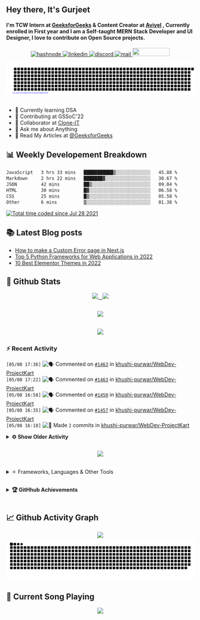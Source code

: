 ## Hey there, It's Gurjeet
#### I'm TCW Intern at [GeeksforGeeks](https://www.geeksforgeeks.org/) & Content Creator at [Aviyel](https://aviyel.com/discussions) , Currently enrolled in First year and I am a Self-taught MERN Stack Developer and UI Designer, I love to contribute on Open Source projects. 

<p align="center">
    <a href="https://gurjeet.hashnode.dev/" target="_blank">
    <img src="https://img.shields.io/badge/@gurjeetsingh-5C87FE?style=for-the-badge&logo=hashnode&logoColor=white" width="130" height="22" alt="hashnode">
    <a href="https://www.linkedin.com/in/gurjeet-singh-virdee-25a476199/" target="_blank">
    <img src="https://img.shields.io/badge/Gurjeet%20Singh%20Virdee-1976D2?style=for-the-badge&logo=linkedin&logoColor=white" width="150" height="22" alt="linkedin">
    <a href="https://discordapp.com/users/916597112882495510" target="_blank">
    <img src="https://img.shields.io/badge/@Guri-5865F2?style=for-the-badge&logo=discord&logoColor=white" width="80" height="22" alt="discord">
    <a href="https://leetcode.com/gurjeetsinghvirdee/" target="_blank">
    <img src="https://img.shields.io/badge/@gurjeetsinghvirdee-FFA116?style=for-the-badge&logo=leetcode&logoColor=white" width="150" height="22" alt="mail">
    <a href = "mailto: gurjeetsinghvirdee@gmail.com" target="_blank"><img src="https://img.shields.io/badge/Say, Hello-D74E43?style=for-the-badge&logo=gmail&logoColor=white" width="100" height="22"></a>
 </p>
 
<p align="center">
    <img src="https://github.com/gurjeetsinghvirdee/gurjeetsinghvirdee/blob/main/gitartwork.svg" />
</p>    
   
 
##         
        
<ul align="left">
  <li> 🏫 Currently learning DSA </li>
  <li> 💜 Contributing at GSSoC'22 </li>
  <li> 🤝 Collaborator at <a href="https://github.com/Rayman-Sodhi/Clone-IT"> Clone-IT </a></li>
  <li> 💬 Ask me about Anything </li>
  <li> 📕 Read My Articles at 
   <a href="https://auth.geeksforgeeks.org/user/gurjeetsinghvirdee/articles" target="_blank">@GeeksforGeeks</a>
 </li>
</ul>  
        
##        
  
## 📊 Weekly Developement Breakdown
  
<!--START_SECTION:waka-->

```text
JavaScript   3 hrs 33 mins   ███████████▒░░░░░░░░░░░░░   45.88 %
Markdown     2 hrs 22 mins   ███████▓░░░░░░░░░░░░░░░░░   30.67 %
JSON         42 mins         ██▒░░░░░░░░░░░░░░░░░░░░░░   09.04 %
HTML         30 mins         █▓░░░░░░░░░░░░░░░░░░░░░░░   06.58 %
CSS          25 mins         █▒░░░░░░░░░░░░░░░░░░░░░░░   05.58 %
Other        6 mins          ▒░░░░░░░░░░░░░░░░░░░░░░░░   01.38 %
```

<!--END_SECTION:waka--> 

<a href="https://wakatime.com/@ff7098eb-56b3-4619-bbbb-86aad0fce365"><img src="https://wakatime.com/badge/user/ff7098eb-56b3-4619-bbbb-86aad0fce365.svg?style=for-the-badge" alt="Total time coded since Jul 28 2021" /></a>
  
    
## 📚 Latest Blog posts
<!-- BLOG-POST-LIST:START -->
- [How to make a Custom Error page in Next.js](https://gurjeet.hashnode.dev/how-to-make-a-custom-error-page-in-nextjs)
- [Top 5 Python Frameworks for Web Applications in 2022](https://gurjeet.hashnode.dev/top-5-python-frameworks-for-web-applications-in-2022)
- [10 Best Elementor Themes in 2022](https://gurjeet.hashnode.dev/10-best-elementor-themes-in-2022)
<!-- BLOG-POST-LIST:END -->  
  
##
        
## 💫 Github Stats
        
<div align="center">
 <a href="https://github-readme-streak-stats.herokuapp.com/?user=gurjeetsinghvirdee&theme=synthwave" target="_blank">
   <img width="45%" src="https://github-readme-streak-stats.herokuapp.com/?user=gurjeetsinghvirdee&theme=synthwave" /> &nbsp;
 </a>
    
 <a href="https://github-readme-stats.vercel.app/api?username=gurjeetsinghvirdee&show_icons=true&theme=synthwave&include_all_commits=true" target="_blank">
  <img width="45%" src="https://github-readme-stats.vercel.app/api?username=gurjeetsinghvirdee&show_icons=true&theme=synthwave&include_all_commits=true" />
 </a>
</div>      
  
##
        
<div align="center">
   <a href="https://github-readme-stats.vercel.app/api/top-langs/?username=gurjeetsinghvirdee&layout=compact&hide=html&theme=synthwave" target="_blank">
       <img width="43%" src="https://github-readme-stats.vercel.app/api/top-langs/?username=gurjeetsinghvirdee&layout=compact&&theme=synthwave" />  
   </a> 
</div>   

##        
  
<p align="center">
  <img src="https://github-profile-summary-cards.vercel.app/api/cards/profile-details?username=gurjeetsinghvirdee&theme=dracula&hide_border=true" />
</p>
        
### ⚡ Recent Activity     
        
<!--START_SECTION:activity-->  
`[05/08 17:36]` <img alt="🗣" src="https://github.com/cheesits456/github-activity-readme/raw/master/icons/comment.png" align="top" height="18"> Commented on [`#1463`](https://github.com//khushi-purwar/WebDev-ProjectKart/issues/1463 'Moving Lamborgini car animation') in [khushi-purwar/WebDev-ProjectKart](https://github.com/khushi-purwar/WebDev-ProjectKart)  
`[05/08 17:22]` <img alt="🗣" src="https://github.com/cheesits456/github-activity-readme/raw/master/icons/comment.png" align="top" height="18"> Commented on [`#1463`](https://github.com//khushi-purwar/WebDev-ProjectKart/issues/1463 'Moving Lamborgini car animation') in [khushi-purwar/WebDev-ProjectKart](https://github.com/khushi-purwar/WebDev-ProjectKart)  
`[05/08 16:58]` <img alt="🗣" src="https://github.com/cheesits456/github-activity-readme/raw/master/icons/comment.png" align="top" height="18"> Commented on [`#1450`](https://github.com//khushi-purwar/WebDev-ProjectKart/issues/1450 'Bird Fly Game') in [khushi-purwar/WebDev-ProjectKart](https://github.com/khushi-purwar/WebDev-ProjectKart)  
`[05/08 16:35]` <img alt="🗣" src="https://github.com/cheesits456/github-activity-readme/raw/master/icons/comment.png" align="top" height="18"> Commented on [`#1457`](https://github.com//khushi-purwar/WebDev-ProjectKart/issues/1457 'BMW-Bike Landing Page') in [khushi-purwar/WebDev-ProjectKart](https://github.com/khushi-purwar/WebDev-ProjectKart)  
`[05/08 16:18]` <img alt="📝" src="https://github.com/cheesits456/github-activity-readme/raw/master/icons/commit.png" align="top" height="18"> Made `2` commits in [khushi-purwar/WebDev-ProjectKart](https://github.com/khushi-purwar/WebDev-ProjectKart)  

<details><summary><b> ⚙️ Show Older Activity</b></summary>

`[05/08 16:18]` <img alt="❗️" src="https://github.com/cheesits456/github-activity-readme/raw/master/icons/issue.png" align="top" height="18"> Closed issue [`#316`](https://github.com//khushi-purwar/WebDev-ProjectKart/issues/316 'I want to add a simple react project which is a clone of Trello/Kanban board') in [khushi-purwar/WebDev-ProjectKart](https://github.com/khushi-purwar/WebDev-ProjectKart)  
`[05/08 16:18]` <img alt="🎉" src="https://github.com/cheesits456/github-activity-readme/raw/master/icons/merge.png" align="top" height="18"> Merged PR [`#1442`](https://github.com//khushi-purwar/WebDev-ProjectKart/pull/1442 'DnD-Dashboard or Trello Clone using React DnD') in [khushi-purwar/WebDev-ProjectKart](https://github.com/khushi-purwar/WebDev-ProjectKart)  
`[05/08 16:17]` <img alt="🔍" src="https://github.com/cheesits456/github-activity-readme/raw/master/icons/review.png" align="top" height="18"> Reviewed [`#1442`](https://github.com//khushi-purwar/WebDev-ProjectKart/pull/1442 'DnD-Dashboard or Trello Clone using React DnD') in [khushi-purwar/WebDev-ProjectKart](https://github.com/khushi-purwar/WebDev-ProjectKart)  
`[05/08 14:12]` <img alt="📝" src="https://github.com/cheesits456/github-activity-readme/raw/master/icons/commit.png" align="top" height="18"> Made `2` commits in [khushi-purwar/WebDev-ProjectKart](https://github.com/khushi-purwar/WebDev-ProjectKart)  
`[05/08 14:12]` <img alt="🎉" src="https://github.com/cheesits456/github-activity-readme/raw/master/icons/merge.png" align="top" height="18"> Merged PR [`#1451`](https://github.com//khushi-purwar/WebDev-ProjectKart/pull/1451 'Added chess game') in [khushi-purwar/WebDev-ProjectKart](https://github.com/khushi-purwar/WebDev-ProjectKart)  
`[05/08 14:12]` <img alt="❗️" src="https://github.com/cheesits456/github-activity-readme/raw/master/icons/issue.png" align="top" height="18"> Closed issue [`#1443`](https://github.com//khushi-purwar/WebDev-ProjectKart/issues/1443 'Chess Game') in [khushi-purwar/WebDev-ProjectKart](https://github.com/khushi-purwar/WebDev-ProjectKart)  
`[05/08 14:12]` <img alt="🔍" src="https://github.com/cheesits456/github-activity-readme/raw/master/icons/review.png" align="top" height="18"> Reviewed [`#1451`](https://github.com//khushi-purwar/WebDev-ProjectKart/pull/1451 'Added chess game') in [khushi-purwar/WebDev-ProjectKart](https://github.com/khushi-purwar/WebDev-ProjectKart)  
`[05/08 13:48]` <img alt="🗣" src="https://github.com/cheesits456/github-activity-readme/raw/master/icons/comment.png" align="top" height="18"> Commented on [`#337`](https://github.com//khushi-purwar/WebDev-ProjectKart/issues/337 'Added DnD Dashboard Clone code to the repo!') in [khushi-purwar/WebDev-ProjectKart](https://github.com/khushi-purwar/WebDev-ProjectKart)  
`[05/08 10:08]` <img alt="🗣" src="https://github.com/cheesits456/github-activity-readme/raw/master/icons/comment.png" align="top" height="18"> Commented on [`#1412`](https://github.com//khushi-purwar/WebDev-ProjectKart/issues/1412 'Adding Responsiveness into "Breakout Game" code') in [khushi-purwar/WebDev-ProjectKart](https://github.com/khushi-purwar/WebDev-ProjectKart)  
`[05/08 10:01]` <img alt="📝" src="https://github.com/cheesits456/github-activity-readme/raw/master/icons/commit.png" align="top" height="18"> Made `45` commits in [khushi-purwar/WebDev-ProjectKart](https://github.com/khushi-purwar/WebDev-ProjectKart)  
`[05/08 10:01]` <img alt="🎉" src="https://github.com/cheesits456/github-activity-readme/raw/master/icons/merge.png" align="top" height="18"> Merged PR [`#1438`](https://github.com//khushi-purwar/WebDev-ProjectKart/pull/1438 'Removing Projects ') in [khushi-purwar/WebDev-ProjectKart](https://github.com/khushi-purwar/WebDev-ProjectKart)  
`[05/08 10:00]` <img alt="📝" src="https://github.com/cheesits456/github-activity-readme/raw/master/icons/commit.png" align="top" height="18"> Made `4` commits in [khushi-purwar/WebDev-ProjectKart](https://github.com/khushi-purwar/WebDev-ProjectKart)  
`[05/08 10:00]` <img alt="🎉" src="https://github.com/cheesits456/github-activity-readme/raw/master/icons/merge.png" align="top" height="18"> Merged PR [`#1410`](https://github.com//khushi-purwar/WebDev-ProjectKart/pull/1410 'Plagiarism Checker App added') in [khushi-purwar/WebDev-ProjectKart](https://github.com/khushi-purwar/WebDev-ProjectKart)  
`[05/08 10:00]` <img alt="❗️" src="https://github.com/cheesits456/github-activity-readme/raw/master/icons/issue.png" align="top" height="18"> Closed issue [`#1375`](https://github.com//khushi-purwar/WebDev-ProjectKart/issues/1375 'Plagiarism Checker App') in [khushi-purwar/WebDev-ProjectKart](https://github.com/khushi-purwar/WebDev-ProjectKart)  
`[05/08 10:00]` <img alt="🔍" src="https://github.com/cheesits456/github-activity-readme/raw/master/icons/review.png" align="top" height="18"> Reviewed [`#1410`](https://github.com//khushi-purwar/WebDev-ProjectKart/pull/1410 'Plagiarism Checker App added') in [khushi-purwar/WebDev-ProjectKart](https://github.com/khushi-purwar/WebDev-ProjectKart)  
`[05/08 09:58]` <img alt="📝" src="https://github.com/cheesits456/github-activity-readme/raw/master/icons/commit.png" align="top" height="18"> Made `43` commits in [gurjeetsinghvirdee/WebDev-ProjectKart](https://github.com/gurjeetsinghvirdee/WebDev-ProjectKart)  
`[05/08 09:36]` <img alt="✅" src="https://github.com/cheesits456/github-activity-readme/raw/master/icons/pr-open.png" align="top" height="18"> Opened PR [`#1438`](https://github.com//khushi-purwar/WebDev-ProjectKart/pull/1438 'Removing Projects ') in [khushi-purwar/WebDev-ProjectKart](https://github.com/khushi-purwar/WebDev-ProjectKart)  
`[05/08 09:34]` <img alt="📝" src="https://github.com/cheesits456/github-activity-readme/raw/master/icons/commit.png" align="top" height="18"> Made `1` commit in [gurjeetsinghvirdee/WebDev-ProjectKart](https://github.com/gurjeetsinghvirdee/WebDev-ProjectKart)  
`[05/08 08:42]` <img alt="❌" src="https://github.com/cheesits456/github-activity-readme/raw/master/icons/pr-close.png" align="top" height="18"> Closed PR [`#1433`](https://github.com//khushi-purwar/WebDev-ProjectKart/pull/1433 '3d environment') in [khushi-purwar/WebDev-ProjectKart](https://github.com/khushi-purwar/WebDev-ProjectKart)  
`[05/08 08:42]` <img alt="🗣" src="https://github.com/cheesits456/github-activity-readme/raw/master/icons/comment.png" align="top" height="18"> Commented on [`#1433`](https://github.com//khushi-purwar/WebDev-ProjectKart/issues/1433 '3d environment') in [khushi-purwar/WebDev-ProjectKart](https://github.com/khushi-purwar/WebDev-ProjectKart)  
`[05/08 08:41]` <img alt="❗️" src="https://github.com/cheesits456/github-activity-readme/raw/master/icons/issue.png" align="top" height="18"> Opened issue [`#1432`](https://github.com//khushi-purwar/WebDev-ProjectKart/issues/1432 'README ⚠️') in [khushi-purwar/WebDev-ProjectKart](https://github.com/khushi-purwar/WebDev-ProjectKart)  
`[05/08 08:32]` <img alt="📝" src="https://github.com/cheesits456/github-activity-readme/raw/master/icons/commit.png" align="top" height="18"> Made `1` commit in [gurjeetsinghvirdee/WebDev-ProjectKart](https://github.com/gurjeetsinghvirdee/WebDev-ProjectKart)  
`[05/08 08:31]` <img alt="✅" src="https://github.com/cheesits456/github-activity-readme/raw/master/icons/pr-open.png" align="top" height="18"> Opened PR [`#1428`](https://github.com//khushi-purwar/WebDev-ProjectKart/pull/1428 'Markdown IDE') in [khushi-purwar/WebDev-ProjectKart](https://github.com/khushi-purwar/WebDev-ProjectKart)  
`[05/08 08:21]` <img alt="📂" src="https://github.com/cheesits456/github-activity-readme/raw/master/icons/create-branch.png" align="top" height="18"> Created branch [`ide`](https://github.com/gurjeetsinghvirdee/WebDev-ProjectKart/tree/ide) in [gurjeetsinghvirdee/WebDev-ProjectKart](https://github.com/gurjeetsinghvirdee/WebDev-ProjectKart)  
`[05/08 08:02]` <img alt="❗️" src="https://github.com/cheesits456/github-activity-readme/raw/master/icons/issue.png" align="top" height="18"> Opened issue [`#1425`](https://github.com//khushi-purwar/WebDev-ProjectKart/issues/1425 'Markdown IDE') in [khushi-purwar/WebDev-ProjectKart](https://github.com/khushi-purwar/WebDev-ProjectKart)  
`[05/08 07:58]` <img alt="🗣" src="https://github.com/cheesits456/github-activity-readme/raw/master/icons/comment.png" align="top" height="18"> Commented on [`#1416`](https://github.com//khushi-purwar/WebDev-ProjectKart/issues/1416 'Connect Four Game') in [khushi-purwar/WebDev-ProjectKart](https://github.com/khushi-purwar/WebDev-ProjectKart)  
`[05/08 07:57]` <img alt="❌" src="https://github.com/cheesits456/github-activity-readme/raw/master/icons/pr-close.png" align="top" height="18"> Closed PR [`#1416`](https://github.com//khushi-purwar/WebDev-ProjectKart/pull/1416 'Connect Four Game') in [khushi-purwar/WebDev-ProjectKart](https://github.com/khushi-purwar/WebDev-ProjectKart)  
`[05/08 07:35]` <img alt="📝" src="https://github.com/cheesits456/github-activity-readme/raw/master/icons/commit.png" align="top" height="18"> Made `30` commits in [gurjeetsinghvirdee/WebDev-ProjectKart](https://github.com/gurjeetsinghvirdee/WebDev-ProjectKart)  
`[05/08 07:12]` <img alt="❌" src="https://github.com/cheesits456/github-activity-readme/raw/master/icons/pr-close.png" align="top" height="18"> Closed PR [`#1420`](https://github.com//khushi-purwar/WebDev-ProjectKart/pull/1420 'Minor Change in Issue Template') in [khushi-purwar/WebDev-ProjectKart](https://github.com/khushi-purwar/WebDev-ProjectKart)  
`[05/08 07:11]` <img alt="❌" src="https://github.com/cheesits456/github-activity-readme/raw/master/icons/pr-close.png" align="top" height="18"> Closed PR [`#1414`](https://github.com//khushi-purwar/WebDev-ProjectKart/pull/1414 'Othello Board Web Game') in [khushi-purwar/WebDev-ProjectKart](https://github.com/khushi-purwar/WebDev-ProjectKart)  
`[05/08 07:11]` <img alt="🗣" src="https://github.com/cheesits456/github-activity-readme/raw/master/icons/comment.png" align="top" height="18"> Commented on [`#1414`](https://github.com//khushi-purwar/WebDev-ProjectKart/issues/1414 'Othello Board Web Game') in [khushi-purwar/WebDev-ProjectKart](https://github.com/khushi-purwar/WebDev-ProjectKart)  
`[05/08 06:56]` <img alt="📝" src="https://github.com/cheesits456/github-activity-readme/raw/master/icons/commit.png" align="top" height="18"> Made `2` commits in [khushi-purwar/WebDev-ProjectKart](https://github.com/khushi-purwar/WebDev-ProjectKart)  
`[05/08 06:56]` <img alt="🎉" src="https://github.com/cheesits456/github-activity-readme/raw/master/icons/merge.png" align="top" height="18"> Merged PR [`#1417`](https://github.com//khushi-purwar/WebDev-ProjectKart/pull/1417 'Main website UI and added all projects') in [khushi-purwar/WebDev-ProjectKart](https://github.com/khushi-purwar/WebDev-ProjectKart)  
`[05/08 06:56]` <img alt="❗️" src="https://github.com/cheesits456/github-activity-readme/raw/master/icons/issue.png" align="top" height="18"> Closed issue [`#1333`](https://github.com//khushi-purwar/WebDev-ProjectKart/issues/1333 'Fix the Ui of website + Link all projects') in [khushi-purwar/WebDev-ProjectKart](https://github.com/khushi-purwar/WebDev-ProjectKart)  
`[05/08 06:55]` <img alt="🔍" src="https://github.com/cheesits456/github-activity-readme/raw/master/icons/review.png" align="top" height="18"> Reviewed [`#1417`](https://github.com//khushi-purwar/WebDev-ProjectKart/pull/1417 'Main website UI and added all projects') in [khushi-purwar/WebDev-ProjectKart](https://github.com/khushi-purwar/WebDev-ProjectKart)  
`[05/08 06:35]` <img alt="🔍" src="https://github.com/cheesits456/github-activity-readme/raw/master/icons/review.png" align="top" height="18"> Reviewed [`#1224`](https://github.com//khushi-purwar/WebDev-ProjectKart/pull/1224 'Added Virtual Keyboard ') in [khushi-purwar/WebDev-ProjectKart](https://github.com/khushi-purwar/WebDev-ProjectKart)  
`[05/08 06:34]` <img alt="🗣" src="https://github.com/cheesits456/github-activity-readme/raw/master/icons/comment.png" align="top" height="18"> Commented on [`#1224`](https://github.com//khushi-purwar/WebDev-ProjectKart/issues/1224 'Added Virtual Keyboard ') in [khushi-purwar/WebDev-ProjectKart](https://github.com/khushi-purwar/WebDev-ProjectKart)  
`[05/08 06:03]` <img alt="🗣" src="https://github.com/cheesits456/github-activity-readme/raw/master/icons/comment.png" align="top" height="18"> Commented on [`#1224`](https://github.com//khushi-purwar/WebDev-ProjectKart/issues/1224 'Added Virtual Keyboard ') in [khushi-purwar/WebDev-ProjectKart](https://github.com/khushi-purwar/WebDev-ProjectKart)  
`[05/08 04:02]` <img alt="🗣" src="https://github.com/cheesits456/github-activity-readme/raw/master/icons/comment.png" align="top" height="18"> Commented on [`#1333`](https://github.com//khushi-purwar/WebDev-ProjectKart/issues/1333 'Fix the Ui of website + Link all projects') in [khushi-purwar/WebDev-ProjectKart](https://github.com/khushi-purwar/WebDev-ProjectKart)  
`[05/07 18:35]` <img alt="📝" src="https://github.com/cheesits456/github-activity-readme/raw/master/icons/commit.png" align="top" height="18"> Made `2` commits in [khushi-purwar/WebDev-ProjectKart](https://github.com/khushi-purwar/WebDev-ProjectKart)  
`[05/07 18:35]` <img alt="🎉" src="https://github.com/cheesits456/github-activity-readme/raw/master/icons/merge.png" align="top" height="18"> Merged PR [`#1354`](https://github.com//khushi-purwar/WebDev-ProjectKart/pull/1354 'Menu') in [khushi-purwar/WebDev-ProjectKart](https://github.com/khushi-purwar/WebDev-ProjectKart)  
`[05/07 18:35]` <img alt="❗️" src="https://github.com/cheesits456/github-activity-readme/raw/master/icons/issue.png" align="top" height="18"> Closed issue [`#1352`](https://github.com//khushi-purwar/WebDev-ProjectKart/issues/1352 'Animated Menu') in [khushi-purwar/WebDev-ProjectKart](https://github.com/khushi-purwar/WebDev-ProjectKart)  
`[05/07 18:35]` <img alt="🔍" src="https://github.com/cheesits456/github-activity-readme/raw/master/icons/review.png" align="top" height="18"> Reviewed [`#1354`](https://github.com//khushi-purwar/WebDev-ProjectKart/pull/1354 'Menu') in [khushi-purwar/WebDev-ProjectKart](https://github.com/khushi-purwar/WebDev-ProjectKart)  
`[05/07 18:32]` <img alt="🎉" src="https://github.com/cheesits456/github-activity-readme/raw/master/icons/merge.png" align="top" height="18"> Merged PR [`#1356`](https://github.com//khushi-purwar/WebDev-ProjectKart/pull/1356 'Add to cart') in [khushi-purwar/WebDev-ProjectKart](https://github.com/khushi-purwar/WebDev-ProjectKart)  
`[05/07 18:32]` <img alt="📝" src="https://github.com/cheesits456/github-activity-readme/raw/master/icons/commit.png" align="top" height="18"> Made `2` commits in [khushi-purwar/WebDev-ProjectKart](https://github.com/khushi-purwar/WebDev-ProjectKart)  
`[05/07 18:32]` <img alt="❗️" src="https://github.com/cheesits456/github-activity-readme/raw/master/icons/issue.png" align="top" height="18"> Closed issue [`#1355`](https://github.com//khushi-purwar/WebDev-ProjectKart/issues/1355 'Add to Cart') in [khushi-purwar/WebDev-ProjectKart](https://github.com/khushi-purwar/WebDev-ProjectKart)  
`[05/07 18:32]` <img alt="🔍" src="https://github.com/cheesits456/github-activity-readme/raw/master/icons/review.png" align="top" height="18"> Reviewed [`#1356`](https://github.com//khushi-purwar/WebDev-ProjectKart/pull/1356 'Add to cart') in [khushi-purwar/WebDev-ProjectKart](https://github.com/khushi-purwar/WebDev-ProjectKart)  
`[05/07 18:25]` <img alt="📝" src="https://github.com/cheesits456/github-activity-readme/raw/master/icons/commit.png" align="top" height="18"> Made `2` commits in [khushi-purwar/WebDev-ProjectKart](https://github.com/khushi-purwar/WebDev-ProjectKart)  
`[05/07 18:25]` <img alt="🎉" src="https://github.com/cheesits456/github-activity-readme/raw/master/icons/merge.png" align="top" height="18"> Merged PR [`#1387`](https://github.com//khushi-purwar/WebDev-ProjectKart/pull/1387 'Added Drag and Drop website') in [khushi-purwar/WebDev-ProjectKart](https://github.com/khushi-purwar/WebDev-ProjectKart)  
`[05/07 18:25]` <img alt="❗️" src="https://github.com/cheesits456/github-activity-readme/raw/master/icons/issue.png" align="top" height="18"> Closed issue [`#1371`](https://github.com//khushi-purwar/WebDev-ProjectKart/issues/1371 'Drag and drop image website') in [khushi-purwar/WebDev-ProjectKart](https://github.com/khushi-purwar/WebDev-ProjectKart)  
`[05/07 18:24]` <img alt="🔍" src="https://github.com/cheesits456/github-activity-readme/raw/master/icons/review.png" align="top" height="18"> Reviewed [`#1387`](https://github.com//khushi-purwar/WebDev-ProjectKart/pull/1387 'Added Drag and Drop website') in [khushi-purwar/WebDev-ProjectKart](https://github.com/khushi-purwar/WebDev-ProjectKart)  
`[05/07 18:21]` <img alt="📝" src="https://github.com/cheesits456/github-activity-readme/raw/master/icons/commit.png" align="top" height="18"> Made `1` commit in [gurjeetsinghvirdee/WebDev-ProjectKart](https://github.com/gurjeetsinghvirdee/WebDev-ProjectKart)  
`[05/07 18:20]` <img alt="❗️" src="https://github.com/cheesits456/github-activity-readme/raw/master/icons/issue.png" align="top" height="18"> Closed issue [`#1310`](https://github.com//khushi-purwar/WebDev-ProjectKart/issues/1310 'Pacmac Game') in [khushi-purwar/WebDev-ProjectKart](https://github.com/khushi-purwar/WebDev-ProjectKart)  
`[05/07 18:20]` <img alt="📝" src="https://github.com/cheesits456/github-activity-readme/raw/master/icons/commit.png" align="top" height="18"> Made `3` commits in [khushi-purwar/WebDev-ProjectKart](https://github.com/khushi-purwar/WebDev-ProjectKart)  
`[05/07 18:20]` <img alt="🎉" src="https://github.com/cheesits456/github-activity-readme/raw/master/icons/merge.png" align="top" height="18"> Merged PR [`#1376`](https://github.com//khushi-purwar/WebDev-ProjectKart/pull/1376 'Pacman game') in [khushi-purwar/WebDev-ProjectKart](https://github.com/khushi-purwar/WebDev-ProjectKart)  
`[05/07 18:19]` <img alt="🔍" src="https://github.com/cheesits456/github-activity-readme/raw/master/icons/review.png" align="top" height="18"> Reviewed [`#1376`](https://github.com//khushi-purwar/WebDev-ProjectKart/pull/1376 'Pacman game') in [khushi-purwar/WebDev-ProjectKart](https://github.com/khushi-purwar/WebDev-ProjectKart)  
`[05/07 18:19]` <img alt="❗️" src="https://github.com/cheesits456/github-activity-readme/raw/master/icons/issue.png" align="top" height="18"> Closed issue [`#1377`](https://github.com//khushi-purwar/WebDev-ProjectKart/issues/1377 'Quiz App ') in [khushi-purwar/WebDev-ProjectKart](https://github.com/khushi-purwar/WebDev-ProjectKart)  
`[05/07 18:19]` <img alt="📝" src="https://github.com/cheesits456/github-activity-readme/raw/master/icons/commit.png" align="top" height="18"> Made `10` commits in [khushi-purwar/WebDev-ProjectKart](https://github.com/khushi-purwar/WebDev-ProjectKart)  
`[05/07 18:19]` <img alt="🎉" src="https://github.com/cheesits456/github-activity-readme/raw/master/icons/merge.png" align="top" height="18"> Merged PR [`#1378`](https://github.com//khushi-purwar/WebDev-ProjectKart/pull/1378 'Added Quiz app') in [khushi-purwar/WebDev-ProjectKart](https://github.com/khushi-purwar/WebDev-ProjectKart)  
`[05/07 18:18]` <img alt="🔍" src="https://github.com/cheesits456/github-activity-readme/raw/master/icons/review.png" align="top" height="18"> Reviewed [`#1378`](https://github.com//khushi-purwar/WebDev-ProjectKart/pull/1378 'Added Quiz app') in [khushi-purwar/WebDev-ProjectKart](https://github.com/khushi-purwar/WebDev-ProjectKart)  
`[05/07 18:17]` <img alt="📝" src="https://github.com/cheesits456/github-activity-readme/raw/master/icons/commit.png" align="top" height="18"> Made `3` commits in [khushi-purwar/WebDev-ProjectKart](https://github.com/khushi-purwar/WebDev-ProjectKart)  
`[05/07 18:17]` <img alt="🎉" src="https://github.com/cheesits456/github-activity-readme/raw/master/icons/merge.png" align="top" height="18"> Merged PR [`#1369`](https://github.com//khushi-purwar/WebDev-ProjectKart/pull/1369 'Nft') in [khushi-purwar/WebDev-ProjectKart](https://github.com/khushi-purwar/WebDev-ProjectKart)  
`[05/07 18:17]` <img alt="❗️" src="https://github.com/cheesits456/github-activity-readme/raw/master/icons/issue.png" align="top" height="18"> Closed issue [`#1357`](https://github.com//khushi-purwar/WebDev-ProjectKart/issues/1357 'Cool Nft Viewer') in [khushi-purwar/WebDev-ProjectKart](https://github.com/khushi-purwar/WebDev-ProjectKart)  
`[05/07 18:17]` <img alt="🔍" src="https://github.com/cheesits456/github-activity-readme/raw/master/icons/review.png" align="top" height="18"> Reviewed [`#1369`](https://github.com//khushi-purwar/WebDev-ProjectKart/pull/1369 'Nft') in [khushi-purwar/WebDev-ProjectKart](https://github.com/khushi-purwar/WebDev-ProjectKart)  
`[05/07 18:16]` <img alt="📝" src="https://github.com/cheesits456/github-activity-readme/raw/master/icons/commit.png" align="top" height="18"> Made `2` commits in [khushi-purwar/WebDev-ProjectKart](https://github.com/khushi-purwar/WebDev-ProjectKart)  
`[05/07 18:16]` <img alt="🎉" src="https://github.com/cheesits456/github-activity-readme/raw/master/icons/merge.png" align="top" height="18"> Merged PR [`#1368`](https://github.com//khushi-purwar/WebDev-ProjectKart/pull/1368 'Added digital calculator') in [khushi-purwar/WebDev-ProjectKart](https://github.com/khushi-purwar/WebDev-ProjectKart)  
`[05/07 18:16]` <img alt="❗️" src="https://github.com/cheesits456/github-activity-readme/raw/master/icons/issue.png" align="top" height="18"> Closed issue [`#1345`](https://github.com//khushi-purwar/WebDev-ProjectKart/issues/1345 'Digital calculator') in [khushi-purwar/WebDev-ProjectKart](https://github.com/khushi-purwar/WebDev-ProjectKart)  
`[05/07 18:16]` <img alt="🔍" src="https://github.com/cheesits456/github-activity-readme/raw/master/icons/review.png" align="top" height="18"> Reviewed [`#1368`](https://github.com//khushi-purwar/WebDev-ProjectKart/pull/1368 'Added digital calculator') in [khushi-purwar/WebDev-ProjectKart](https://github.com/khushi-purwar/WebDev-ProjectKart)  
`[05/07 18:15]` <img alt="📝" src="https://github.com/cheesits456/github-activity-readme/raw/master/icons/commit.png" align="top" height="18"> Made `2` commits in [khushi-purwar/WebDev-ProjectKart](https://github.com/khushi-purwar/WebDev-ProjectKart)  
`[05/07 18:15]` <img alt="🎉" src="https://github.com/cheesits456/github-activity-readme/raw/master/icons/merge.png" align="top" height="18"> Merged PR [`#1372`](https://github.com//khushi-purwar/WebDev-ProjectKart/pull/1372 'Added Movie review website') in [khushi-purwar/WebDev-ProjectKart](https://github.com/khushi-purwar/WebDev-ProjectKart)  
`[05/07 18:15]` <img alt="❗️" src="https://github.com/cheesits456/github-activity-readme/raw/master/icons/issue.png" align="top" height="18"> Closed issue [`#1189`](https://github.com//khushi-purwar/WebDev-ProjectKart/issues/1189 'Adding Movie review and trailer viewer website') in [khushi-purwar/WebDev-ProjectKart](https://github.com/khushi-purwar/WebDev-ProjectKart)  
`[05/07 18:14]` <img alt="🔍" src="https://github.com/cheesits456/github-activity-readme/raw/master/icons/review.png" align="top" height="18"> Reviewed [`#1372`](https://github.com//khushi-purwar/WebDev-ProjectKart/pull/1372 'Added Movie review website') in [khushi-purwar/WebDev-ProjectKart](https://github.com/khushi-purwar/WebDev-ProjectKart)  
`[05/07 18:14]` <img alt="📝" src="https://github.com/cheesits456/github-activity-readme/raw/master/icons/commit.png" align="top" height="18"> Made `2` commits in [khushi-purwar/WebDev-ProjectKart](https://github.com/khushi-purwar/WebDev-ProjectKart)  
`[05/07 18:14]` <img alt="🎉" src="https://github.com/cheesits456/github-activity-readme/raw/master/icons/merge.png" align="top" height="18"> Merged PR [`#1362`](https://github.com//khushi-purwar/WebDev-ProjectKart/pull/1362 'Added news taking website') in [khushi-purwar/WebDev-ProjectKart](https://github.com/khushi-purwar/WebDev-ProjectKart)  
`[05/07 18:14]` <img alt="❗️" src="https://github.com/cheesits456/github-activity-readme/raw/master/icons/issue.png" align="top" height="18"> Closed issue [`#1344`](https://github.com//khushi-purwar/WebDev-ProjectKart/issues/1344 'News website') in [khushi-purwar/WebDev-ProjectKart](https://github.com/khushi-purwar/WebDev-ProjectKart)  
`[05/07 18:13]` <img alt="🔍" src="https://github.com/cheesits456/github-activity-readme/raw/master/icons/review.png" align="top" height="18"> Reviewed [`#1362`](https://github.com//khushi-purwar/WebDev-ProjectKart/pull/1362 'Added news taking website') in [khushi-purwar/WebDev-ProjectKart](https://github.com/khushi-purwar/WebDev-ProjectKart)  
`[05/07 18:12]` <img alt="✅" src="https://github.com/cheesits456/github-activity-readme/raw/master/icons/pr-open.png" align="top" height="18"> Opened PR [`#1392`](https://github.com//khushi-purwar/WebDev-ProjectKart/pull/1392 'Skype Clone') in [khushi-purwar/WebDev-ProjectKart](https://github.com/khushi-purwar/WebDev-ProjectKart)  
`[05/07 18:10]` <img alt="❗️" src="https://github.com/cheesits456/github-activity-readme/raw/master/icons/issue.png" align="top" height="18"> Opened issue [`#1391`](https://github.com//khushi-purwar/WebDev-ProjectKart/issues/1391 'Skype clone') in [khushi-purwar/WebDev-ProjectKart](https://github.com/khushi-purwar/WebDev-ProjectKart)  
`[05/07 18:09]` <img alt="📂" src="https://github.com/cheesits456/github-activity-readme/raw/master/icons/create-branch.png" align="top" height="18"> Created branch [`skype`](https://github.com/gurjeetsinghvirdee/WebDev-ProjectKart/tree/skype) in [gurjeetsinghvirdee/WebDev-ProjectKart](https://github.com/gurjeetsinghvirdee/WebDev-ProjectKart)  
`[05/07 17:57]` <img alt="📝" src="https://github.com/cheesits456/github-activity-readme/raw/master/icons/commit.png" align="top" height="18"> Made `8` commits in [gurjeetsinghvirdee/WebDev-ProjectKart](https://github.com/gurjeetsinghvirdee/WebDev-ProjectKart)  
`[05/07 17:56]` <img alt="🎉" src="https://github.com/cheesits456/github-activity-readme/raw/master/icons/merge.png" align="top" height="18"> Merged PR [`#1373`](https://github.com//khushi-purwar/WebDev-ProjectKart/pull/1373 'Rocket Animation') in [khushi-purwar/WebDev-ProjectKart](https://github.com/khushi-purwar/WebDev-ProjectKart)  
`[05/07 17:56]` <img alt="📝" src="https://github.com/cheesits456/github-activity-readme/raw/master/icons/commit.png" align="top" height="18"> Made `2` commits in [khushi-purwar/WebDev-ProjectKart](https://github.com/khushi-purwar/WebDev-ProjectKart)  
`[05/07 17:56]` <img alt="❗️" src="https://github.com/cheesits456/github-activity-readme/raw/master/icons/issue.png" align="top" height="18"> Closed issue [`#1370`](https://github.com//khushi-purwar/WebDev-ProjectKart/issues/1370 'Rocket Drive') in [khushi-purwar/WebDev-ProjectKart](https://github.com/khushi-purwar/WebDev-ProjectKart)  
`[05/07 17:55]` <img alt="🔍" src="https://github.com/cheesits456/github-activity-readme/raw/master/icons/review.png" align="top" height="18"> Reviewed [`#1373`](https://github.com//khushi-purwar/WebDev-ProjectKart/pull/1373 'Rocket Animation') in [khushi-purwar/WebDev-ProjectKart](https://github.com/khushi-purwar/WebDev-ProjectKart)  
`[05/07 17:54]` <img alt="📝" src="https://github.com/cheesits456/github-activity-readme/raw/master/icons/commit.png" align="top" height="18"> Made `4` commits in [khushi-purwar/WebDev-ProjectKart](https://github.com/khushi-purwar/WebDev-ProjectKart)  
`[05/07 17:54]` <img alt="🎉" src="https://github.com/cheesits456/github-activity-readme/raw/master/icons/merge.png" align="top" height="18"> Merged PR [`#1379`](https://github.com//khushi-purwar/WebDev-ProjectKart/pull/1379 'Find me') in [khushi-purwar/WebDev-ProjectKart](https://github.com/khushi-purwar/WebDev-ProjectKart)  
`[05/07 17:54]` <img alt="❗️" src="https://github.com/cheesits456/github-activity-readme/raw/master/icons/issue.png" align="top" height="18"> Closed issue [`#1283`](https://github.com//khushi-purwar/WebDev-ProjectKart/issues/1283 'Find me!') in [khushi-purwar/WebDev-ProjectKart](https://github.com/khushi-purwar/WebDev-ProjectKart)  
`[05/07 17:54]` <img alt="🔍" src="https://github.com/cheesits456/github-activity-readme/raw/master/icons/review.png" align="top" height="18"> Reviewed [`#1379`](https://github.com//khushi-purwar/WebDev-ProjectKart/pull/1379 'Find me') in [khushi-purwar/WebDev-ProjectKart](https://github.com/khushi-purwar/WebDev-ProjectKart)  
`[05/07 17:53]` <img alt="📝" src="https://github.com/cheesits456/github-activity-readme/raw/master/icons/commit.png" align="top" height="18"> Made `2` commits in [khushi-purwar/WebDev-ProjectKart](https://github.com/khushi-purwar/WebDev-ProjectKart)  
`[05/07 17:53]` <img alt="🎉" src="https://github.com/cheesits456/github-activity-readme/raw/master/icons/merge.png" align="top" height="18"> Merged PR [`#1388`](https://github.com//khushi-purwar/WebDev-ProjectKart/pull/1388 'Added covid-19 website') in [khushi-purwar/WebDev-ProjectKart](https://github.com/khushi-purwar/WebDev-ProjectKart)  
`[05/07 17:53]` <img alt="❗️" src="https://github.com/cheesits456/github-activity-readme/raw/master/icons/issue.png" align="top" height="18"> Closed issue [`#1348`](https://github.com//khushi-purwar/WebDev-ProjectKart/issues/1348 'Coronavirus information website') in [khushi-purwar/WebDev-ProjectKart](https://github.com/khushi-purwar/WebDev-ProjectKart)  
`[05/07 17:53]` <img alt="🔍" src="https://github.com/cheesits456/github-activity-readme/raw/master/icons/review.png" align="top" height="18"> Reviewed [`#1388`](https://github.com//khushi-purwar/WebDev-ProjectKart/pull/1388 'Added covid-19 website') in [khushi-purwar/WebDev-ProjectKart](https://github.com/khushi-purwar/WebDev-ProjectKart)  
`[05/07 17:51]` <img alt="📝" src="https://github.com/cheesits456/github-activity-readme/raw/master/icons/commit.png" align="top" height="18"> Made `15` commits in [gurjeetsinghvirdee/WebDev-ProjectKart](https://github.com/gurjeetsinghvirdee/WebDev-ProjectKart)  
`[05/07 17:24]` <img alt="📝" src="https://github.com/cheesits456/github-activity-readme/raw/master/icons/commit.png" align="top" height="18"> Made `2` commits in [khushi-purwar/WebDev-ProjectKart](https://github.com/khushi-purwar/WebDev-ProjectKart)  
`[05/07 17:24]` <img alt="🎉" src="https://github.com/cheesits456/github-activity-readme/raw/master/icons/merge.png" align="top" height="18"> Merged PR [`#1386`](https://github.com//khushi-purwar/WebDev-ProjectKart/pull/1386 'Advance mp3 player files added') in [khushi-purwar/WebDev-ProjectKart](https://github.com/khushi-purwar/WebDev-ProjectKart)  
`[05/07 17:24]` <img alt="❗️" src="https://github.com/cheesits456/github-activity-readme/raw/master/icons/issue.png" align="top" height="18"> Closed issue [`#1335`](https://github.com//khushi-purwar/WebDev-ProjectKart/issues/1335 'Advance Mp3 player (Spotify Clone)') in [khushi-purwar/WebDev-ProjectKart](https://github.com/khushi-purwar/WebDev-ProjectKart)  
`[05/07 17:24]` <img alt="🔍" src="https://github.com/cheesits456/github-activity-readme/raw/master/icons/review.png" align="top" height="18"> Reviewed [`#1386`](https://github.com//khushi-purwar/WebDev-ProjectKart/pull/1386 'Advance mp3 player files added') in [khushi-purwar/WebDev-ProjectKart](https://github.com/khushi-purwar/WebDev-ProjectKart)  
`[05/07 17:08]` <img alt="🗣" src="https://github.com/cheesits456/github-activity-readme/raw/master/icons/comment.png" align="top" height="18"> Commented on [`#1353`](https://github.com//khushi-purwar/WebDev-ProjectKart/issues/1353 'Car game') in [khushi-purwar/WebDev-ProjectKart](https://github.com/khushi-purwar/WebDev-ProjectKart)  
`[05/07 17:07]` <img alt="🎉" src="https://github.com/cheesits456/github-activity-readme/raw/master/icons/merge.png" align="top" height="18"> Merged PR [`#1385`](https://github.com//khushi-purwar/WebDev-ProjectKart/pull/1385 'Email Extractor') in [khushi-purwar/WebDev-ProjectKart](https://github.com/khushi-purwar/WebDev-ProjectKart)  
`[05/07 17:07]` <img alt="📝" src="https://github.com/cheesits456/github-activity-readme/raw/master/icons/commit.png" align="top" height="18"> Made `3` commits in [khushi-purwar/WebDev-ProjectKart](https://github.com/khushi-purwar/WebDev-ProjectKart)  
`[05/07 17:07]` <img alt="❗️" src="https://github.com/cheesits456/github-activity-readme/raw/master/icons/issue.png" align="top" height="18"> Closed issue [`#1306`](https://github.com//khushi-purwar/WebDev-ProjectKart/issues/1306 'Email Extractor') in [khushi-purwar/WebDev-ProjectKart](https://github.com/khushi-purwar/WebDev-ProjectKart)  
`[05/07 17:06]` <img alt="🔍" src="https://github.com/cheesits456/github-activity-readme/raw/master/icons/review.png" align="top" height="18"> Reviewed [`#1385`](https://github.com//khushi-purwar/WebDev-ProjectKart/pull/1385 'Email Extractor') in [khushi-purwar/WebDev-ProjectKart](https://github.com/khushi-purwar/WebDev-ProjectKart)  
`[05/07 17:05]` <img alt="📝" src="https://github.com/cheesits456/github-activity-readme/raw/master/icons/commit.png" align="top" height="18"> Made `2` commits in [khushi-purwar/WebDev-ProjectKart](https://github.com/khushi-purwar/WebDev-ProjectKart)  
`[05/07 17:05]` <img alt="🎉" src="https://github.com/cheesits456/github-activity-readme/raw/master/icons/merge.png" align="top" height="18"> Merged PR [`#1353`](https://github.com//khushi-purwar/WebDev-ProjectKart/pull/1353 'Car game') in [khushi-purwar/WebDev-ProjectKart](https://github.com/khushi-purwar/WebDev-ProjectKart)  
`[05/07 17:05]` <img alt="❗️" src="https://github.com/cheesits456/github-activity-readme/raw/master/icons/issue.png" align="top" height="18"> Closed issue [`#1351`](https://github.com//khushi-purwar/WebDev-ProjectKart/issues/1351 'Car Game') in [khushi-purwar/WebDev-ProjectKart](https://github.com/khushi-purwar/WebDev-ProjectKart)  
`[05/07 17:04]` <img alt="🔍" src="https://github.com/cheesits456/github-activity-readme/raw/master/icons/review.png" align="top" height="18"> Reviewed [`#1353`](https://github.com//khushi-purwar/WebDev-ProjectKart/pull/1353 'Car game') in [khushi-purwar/WebDev-ProjectKart](https://github.com/khushi-purwar/WebDev-ProjectKart)  
`[05/07 17:03]` <img alt="📝" src="https://github.com/cheesits456/github-activity-readme/raw/master/icons/commit.png" align="top" height="18"> Made `2` commits in [khushi-purwar/WebDev-ProjectKart](https://github.com/khushi-purwar/WebDev-ProjectKart)  
`[05/07 17:03]` <img alt="🎉" src="https://github.com/cheesits456/github-activity-readme/raw/master/icons/merge.png" align="top" height="18"> Merged PR [`#1383`](https://github.com//khushi-purwar/WebDev-ProjectKart/pull/1383 'Speech Command Listener ') in [khushi-purwar/WebDev-ProjectKart](https://github.com/khushi-purwar/WebDev-ProjectKart)  
`[05/07 17:03]` <img alt="❗️" src="https://github.com/cheesits456/github-activity-readme/raw/master/icons/issue.png" align="top" height="18"> Closed issue [`#1336`](https://github.com//khushi-purwar/WebDev-ProjectKart/issues/1336 'Speech Command Listener') in [khushi-purwar/WebDev-ProjectKart](https://github.com/khushi-purwar/WebDev-ProjectKart)  
`[05/07 17:03]` <img alt="🔍" src="https://github.com/cheesits456/github-activity-readme/raw/master/icons/review.png" align="top" height="18"> Reviewed [`#1383`](https://github.com//khushi-purwar/WebDev-ProjectKart/pull/1383 'Speech Command Listener ') in [khushi-purwar/WebDev-ProjectKart](https://github.com/khushi-purwar/WebDev-ProjectKart)  
`[05/07 17:02]` <img alt="📝" src="https://github.com/cheesits456/github-activity-readme/raw/master/icons/commit.png" align="top" height="18"> Made `2` commits in [khushi-purwar/WebDev-ProjectKart](https://github.com/khushi-purwar/WebDev-ProjectKart)  
`[05/07 17:02]` <img alt="❗️" src="https://github.com/cheesits456/github-activity-readme/raw/master/icons/issue.png" align="top" height="18"> Closed issue [`#1346`](https://github.com//khushi-purwar/WebDev-ProjectKart/issues/1346 'Get and post  request making  website') in [khushi-purwar/WebDev-ProjectKart](https://github.com/khushi-purwar/WebDev-ProjectKart)  
`[05/07 17:02]` <img alt="🎉" src="https://github.com/cheesits456/github-activity-readme/raw/master/icons/merge.png" align="top" height="18"> Merged PR [`#1380`](https://github.com//khushi-purwar/WebDev-ProjectKart/pull/1380 'Added PostMaster website') in [khushi-purwar/WebDev-ProjectKart](https://github.com/khushi-purwar/WebDev-ProjectKart)  
`[05/07 17:01]` <img alt="🔍" src="https://github.com/cheesits456/github-activity-readme/raw/master/icons/review.png" align="top" height="18"> Reviewed [`#1380`](https://github.com//khushi-purwar/WebDev-ProjectKart/pull/1380 'Added PostMaster website') in [khushi-purwar/WebDev-ProjectKart](https://github.com/khushi-purwar/WebDev-ProjectKart)  
`[05/07 16:40]` <img alt="📝" src="https://github.com/cheesits456/github-activity-readme/raw/master/icons/commit.png" align="top" height="18"> Made `1` commit in [gurjeetsinghvirdee/WebDev-ProjectKart](https://github.com/gurjeetsinghvirdee/WebDev-ProjectKart)  
`[05/07 16:38]` <img alt="✅" src="https://github.com/cheesits456/github-activity-readme/raw/master/icons/pr-open.png" align="top" height="18"> Opened PR [`#1384`](https://github.com//khushi-purwar/WebDev-ProjectKart/pull/1384 'Unsplash Clone') in [khushi-purwar/WebDev-ProjectKart](https://github.com/khushi-purwar/WebDev-ProjectKart)  
`[05/07 16:34]` <img alt="📝" src="https://github.com/cheesits456/github-activity-readme/raw/master/icons/commit.png" align="top" height="18"> Made `4` commits in [khushi-purwar/WebDev-ProjectKart](https://github.com/khushi-purwar/WebDev-ProjectKart)  
`[05/07 16:34]` <img alt="🎉" src="https://github.com/cheesits456/github-activity-readme/raw/master/icons/merge.png" align="top" height="18"> Merged PR [`#1381`](https://github.com//khushi-purwar/WebDev-ProjectKart/pull/1381 'furniture store website ') in [khushi-purwar/WebDev-ProjectKart](https://github.com/khushi-purwar/WebDev-ProjectKart)  
`[05/07 16:31]` <img alt="🔍" src="https://github.com/cheesits456/github-activity-readme/raw/master/icons/review.png" align="top" height="18"> Reviewed [`#1381`](https://github.com//khushi-purwar/WebDev-ProjectKart/pull/1381 'furniture store website ') in [khushi-purwar/WebDev-ProjectKart](https://github.com/khushi-purwar/WebDev-ProjectKart)  
`[05/07 16:26]` <img alt="🔍" src="https://github.com/cheesits456/github-activity-readme/raw/master/icons/review.png" align="top" height="18"> Reviewed [`#1381`](https://github.com//khushi-purwar/WebDev-ProjectKart/pull/1381 'furniture store website ') in [khushi-purwar/WebDev-ProjectKart](https://github.com/khushi-purwar/WebDev-ProjectKart)  
`[05/07 16:23]` <img alt="📂" src="https://github.com/cheesits456/github-activity-readme/raw/master/icons/create-branch.png" align="top" height="18"> Created branch [`splash`](https://github.com/gurjeetsinghvirdee/WebDev-ProjectKart/tree/splash) in [gurjeetsinghvirdee/WebDev-ProjectKart](https://github.com/gurjeetsinghvirdee/WebDev-ProjectKart)  
`[05/07 16:21]` <img alt="❗️" src="https://github.com/cheesits456/github-activity-readme/raw/master/icons/issue.png" align="top" height="18"> Opened issue [`#1382`](https://github.com//khushi-purwar/WebDev-ProjectKart/issues/1382 'Unsplash Clone') in [khushi-purwar/WebDev-ProjectKart](https://github.com/khushi-purwar/WebDev-ProjectKart)  
`[05/07 15:55]` <img alt="🗣" src="https://github.com/cheesits456/github-activity-readme/raw/master/icons/comment.png" align="top" height="18"> Commented on [`#1375`](https://github.com//khushi-purwar/WebDev-ProjectKart/issues/1375 'Plagiarism Checker App') in [khushi-purwar/WebDev-ProjectKart](https://github.com/khushi-purwar/WebDev-ProjectKart)  
`[05/07 15:12]` <img alt="🗣" src="https://github.com/cheesits456/github-activity-readme/raw/master/icons/comment.png" align="top" height="18"> Commented on [`#1371`](https://github.com//khushi-purwar/WebDev-ProjectKart/issues/1371 'Drag and drop image website') in [khushi-purwar/WebDev-ProjectKart](https://github.com/khushi-purwar/WebDev-ProjectKart)  
`[05/07 14:54]` <img alt="📝" src="https://github.com/cheesits456/github-activity-readme/raw/master/icons/commit.png" align="top" height="18"> Made `2` commits in [gurjeetsinghvirdee/WebDev-ProjectKart](https://github.com/gurjeetsinghvirdee/WebDev-ProjectKart)  
`[05/07 14:51]` <img alt="🗣" src="https://github.com/cheesits456/github-activity-readme/raw/master/icons/comment.png" align="top" height="18"> Commented on [`#1333`](https://github.com//khushi-purwar/WebDev-ProjectKart/issues/1333 'Fix the Ui of website + Link all projects') in [khushi-purwar/WebDev-ProjectKart](https://github.com/khushi-purwar/WebDev-ProjectKart)  
`[05/07 14:50]` <img alt="📝" src="https://github.com/cheesits456/github-activity-readme/raw/master/icons/commit.png" align="top" height="18"> Made `2` commits in [khushi-purwar/WebDev-ProjectKart](https://github.com/khushi-purwar/WebDev-ProjectKart)  
`[05/07 14:50]` <img alt="🎉" src="https://github.com/cheesits456/github-activity-readme/raw/master/icons/merge.png" align="top" height="18"> Merged PR [`#1367`](https://github.com//khushi-purwar/WebDev-ProjectKart/pull/1367 'deleted some projects') in [khushi-purwar/WebDev-ProjectKart](https://github.com/khushi-purwar/WebDev-ProjectKart)  
`[05/07 14:50]` <img alt="✅" src="https://github.com/cheesits456/github-activity-readme/raw/master/icons/pr-open.png" align="top" height="18"> Opened PR [`#1367`](https://github.com//khushi-purwar/WebDev-ProjectKart/pull/1367 'deleted some projects') in [khushi-purwar/WebDev-ProjectKart](https://github.com/khushi-purwar/WebDev-ProjectKart)  
`[05/07 14:40]` <img alt="📂" src="https://github.com/cheesits456/github-activity-readme/raw/master/icons/create-branch.png" align="top" height="18"> Created branch [`del`](https://github.com/gurjeetsinghvirdee/WebDev-ProjectKart/tree/del) in [gurjeetsinghvirdee/WebDev-ProjectKart](https://github.com/gurjeetsinghvirdee/WebDev-ProjectKart)  
`[05/07 14:38]` <img alt="📝" src="https://github.com/cheesits456/github-activity-readme/raw/master/icons/commit.png" align="top" height="18"> Made `9` commits in [gurjeetsinghvirdee/WebDev-ProjectKart](https://github.com/gurjeetsinghvirdee/WebDev-ProjectKart)  
`[05/07 14:38]` <img alt="🎉" src="https://github.com/cheesits456/github-activity-readme/raw/master/icons/merge.png" align="top" height="18"> Merged PR [`#1358`](https://github.com//khushi-purwar/WebDev-ProjectKart/pull/1358 'Added Finder site') in [khushi-purwar/WebDev-ProjectKart](https://github.com/khushi-purwar/WebDev-ProjectKart)  
`[05/07 14:38]` <img alt="📝" src="https://github.com/cheesits456/github-activity-readme/raw/master/icons/commit.png" align="top" height="18"> Made `3` commits in [khushi-purwar/WebDev-ProjectKart](https://github.com/khushi-purwar/WebDev-ProjectKart)  
`[05/07 14:38]` <img alt="❗️" src="https://github.com/cheesits456/github-activity-readme/raw/master/icons/issue.png" align="top" height="18"> Closed issue [`#1196`](https://github.com//khushi-purwar/WebDev-ProjectKart/issues/1196 'Add Finder site') in [khushi-purwar/WebDev-ProjectKart](https://github.com/khushi-purwar/WebDev-ProjectKart)  
`[05/07 14:37]` <img alt="🔍" src="https://github.com/cheesits456/github-activity-readme/raw/master/icons/review.png" align="top" height="18"> Reviewed [`#1358`](https://github.com//khushi-purwar/WebDev-ProjectKart/pull/1358 'Added Finder site') in [khushi-purwar/WebDev-ProjectKart](https://github.com/khushi-purwar/WebDev-ProjectKart)  
`[05/07 14:36]` <img alt="📝" src="https://github.com/cheesits456/github-activity-readme/raw/master/icons/commit.png" align="top" height="18"> Made `2` commits in [khushi-purwar/WebDev-ProjectKart](https://github.com/khushi-purwar/WebDev-ProjectKart)  
`[05/07 14:36]` <img alt="🎉" src="https://github.com/cheesits456/github-activity-readme/raw/master/icons/merge.png" align="top" height="18"> Merged PR [`#1360`](https://github.com//khushi-purwar/WebDev-ProjectKart/pull/1360 'Added notes taking website') in [khushi-purwar/WebDev-ProjectKart](https://github.com/khushi-purwar/WebDev-ProjectKart)  
`[05/07 14:36]` <img alt="❗️" src="https://github.com/cheesits456/github-activity-readme/raw/master/icons/issue.png" align="top" height="18"> Closed issue [`#1342`](https://github.com//khushi-purwar/WebDev-ProjectKart/issues/1342 'Notes taking website') in [khushi-purwar/WebDev-ProjectKart](https://github.com/khushi-purwar/WebDev-ProjectKart)  
`[05/07 14:35]` <img alt="🔍" src="https://github.com/cheesits456/github-activity-readme/raw/master/icons/review.png" align="top" height="18"> Reviewed [`#1360`](https://github.com//khushi-purwar/WebDev-ProjectKart/pull/1360 'Added notes taking website') in [khushi-purwar/WebDev-ProjectKart](https://github.com/khushi-purwar/WebDev-ProjectKart)  
`[05/07 14:33]` <img alt="🗣" src="https://github.com/cheesits456/github-activity-readme/raw/master/icons/comment.png" align="top" height="18"> Commented on [`#1353`](https://github.com//khushi-purwar/WebDev-ProjectKart/issues/1353 'Car game') in [khushi-purwar/WebDev-ProjectKart](https://github.com/khushi-purwar/WebDev-ProjectKart)  
`[05/07 14:31]` <img alt="📝" src="https://github.com/cheesits456/github-activity-readme/raw/master/icons/commit.png" align="top" height="18"> Made `4` commits in [khushi-purwar/WebDev-ProjectKart](https://github.com/khushi-purwar/WebDev-ProjectKart)  
`[05/07 14:31]` <img alt="🎉" src="https://github.com/cheesits456/github-activity-readme/raw/master/icons/merge.png" align="top" height="18"> Merged PR [`#1359`](https://github.com//khushi-purwar/WebDev-ProjectKart/pull/1359 'Space drifter') in [khushi-purwar/WebDev-ProjectKart](https://github.com/khushi-purwar/WebDev-ProjectKart)  
`[05/07 14:30]` <img alt="🔍" src="https://github.com/cheesits456/github-activity-readme/raw/master/icons/review.png" align="top" height="18"> Reviewed [`#1359`](https://github.com//khushi-purwar/WebDev-ProjectKart/pull/1359 'Space drifter') in [khushi-purwar/WebDev-ProjectKart](https://github.com/khushi-purwar/WebDev-ProjectKart)  
`[05/07 14:20]` <img alt="❗️" src="https://github.com/cheesits456/github-activity-readme/raw/master/icons/issue.png" align="top" height="18"> Closed issue [`#392`](https://github.com//Rayman-Sodhi/Clone-IT/issues/392 'Paytm Website Clone') in [Rayman-Sodhi/Clone-IT](https://github.com/Rayman-Sodhi/Clone-IT)  
`[05/07 14:19]` <img alt="❗️" src="https://github.com/cheesits456/github-activity-readme/raw/master/icons/issue.png" align="top" height="18"> Closed issue [`#418`](https://github.com//Rayman-Sodhi/Clone-IT/issues/418 'Plantix clone') in [Rayman-Sodhi/Clone-IT](https://github.com/Rayman-Sodhi/Clone-IT)  
`[05/07 14:19]` <img alt="📝" src="https://github.com/cheesits456/github-activity-readme/raw/master/icons/commit.png" align="top" height="18"> Made `2` commits in [Rayman-Sodhi/Clone-IT](https://github.com/Rayman-Sodhi/Clone-IT)  
`[05/07 14:19]` <img alt="❗️" src="https://github.com/cheesits456/github-activity-readme/raw/master/icons/issue.png" align="top" height="18"> Closed issue [`#436`](https://github.com//Rayman-Sodhi/Clone-IT/issues/436 'Redesigned Footer in Hulu Website') in [Rayman-Sodhi/Clone-IT](https://github.com/Rayman-Sodhi/Clone-IT)  
`[05/07 14:19]` <img alt="🎉" src="https://github.com/cheesits456/github-activity-readme/raw/master/icons/merge.png" align="top" height="18"> Merged PR [`#442`](https://github.com//Rayman-Sodhi/Clone-IT/pull/442 'Changed footer in hulu') in [Rayman-Sodhi/Clone-IT](https://github.com/Rayman-Sodhi/Clone-IT)  
`[05/07 14:18]` <img alt="🔍" src="https://github.com/cheesits456/github-activity-readme/raw/master/icons/review.png" align="top" height="18"> Reviewed [`#442`](https://github.com//Rayman-Sodhi/Clone-IT/pull/442 'Changed footer in hulu') in [Rayman-Sodhi/Clone-IT](https://github.com/Rayman-Sodhi/Clone-IT)  
`[05/07 14:17]` <img alt="❗️" src="https://github.com/cheesits456/github-activity-readme/raw/master/icons/issue.png" align="top" height="18"> Closed issue [`#233`](https://github.com//DSC-JSS-NOIDA/QuickLearn/issues/233 'Add MEVN Resources ') in [DSC-JSS-NOIDA/QuickLearn](https://github.com/DSC-JSS-NOIDA/QuickLearn)  
`[05/07 13:57]` <img alt="📝" src="https://github.com/cheesits456/github-activity-readme/raw/master/icons/commit.png" align="top" height="18"> Made `38` commits in [gurjeetsinghvirdee/WebDev-ProjectKart](https://github.com/gurjeetsinghvirdee/WebDev-ProjectKart)  
`[05/07 13:55]` <img alt="🗣" src="https://github.com/cheesits456/github-activity-readme/raw/master/icons/comment.png" align="top" height="18"> Commented on [`#1325`](https://github.com//khushi-purwar/WebDev-ProjectKart/issues/1325 'Issue #1320 resolved: Cute Cat Dressing Room') in [khushi-purwar/WebDev-ProjectKart](https://github.com/khushi-purwar/WebDev-ProjectKart)  
`[05/07 13:53]` <img alt="🗣" src="https://github.com/cheesits456/github-activity-readme/raw/master/icons/comment.png" align="top" height="18"> Commented on [`#555`](https://github.com//Ayush7614/Bundli-Frontend/issues/555 'Password Strength Checker :  GSSoC\'22 Contributor') in [Ayush7614/Bundli-Frontend](https://github.com/Ayush7614/Bundli-Frontend)  
`[05/07 13:39]` <img alt="📝" src="https://github.com/cheesits456/github-activity-readme/raw/master/icons/commit.png" align="top" height="18"> Made `2` commits in [khushi-purwar/WebDev-ProjectKart](https://github.com/khushi-purwar/WebDev-ProjectKart)  
`[05/07 13:39]` <img alt="🎉" src="https://github.com/cheesits456/github-activity-readme/raw/master/icons/merge.png" align="top" height="18"> Merged PR [`#1340`](https://github.com//khushi-purwar/WebDev-ProjectKart/pull/1340 'DOM Object Manipulator ') in [khushi-purwar/WebDev-ProjectKart](https://github.com/khushi-purwar/WebDev-ProjectKart)  
`[05/07 13:39]` <img alt="❗️" src="https://github.com/cheesits456/github-activity-readme/raw/master/icons/issue.png" align="top" height="18"> Closed issue [`#1261`](https://github.com//khushi-purwar/WebDev-ProjectKart/issues/1261 'DOM object manipulator') in [khushi-purwar/WebDev-ProjectKart](https://github.com/khushi-purwar/WebDev-ProjectKart)  
`[05/07 13:37]` <img alt="🔍" src="https://github.com/cheesits456/github-activity-readme/raw/master/icons/review.png" align="top" height="18"> Reviewed [`#1340`](https://github.com//khushi-purwar/WebDev-ProjectKart/pull/1340 'DOM Object Manipulator ') in [khushi-purwar/WebDev-ProjectKart](https://github.com/khushi-purwar/WebDev-ProjectKart)  
`[05/07 13:37]` <img alt="📝" src="https://github.com/cheesits456/github-activity-readme/raw/master/icons/commit.png" align="top" height="18"> Made `2` commits in [khushi-purwar/WebDev-ProjectKart](https://github.com/khushi-purwar/WebDev-ProjectKart)  

</details>
<!--END_SECTION:activity-->
 
##        
        
<p align="center">
    <img src="https://github-profile-trophy.vercel.app/?username=gurjeetsinghvirdee&theme=radical" >   
</p>       
        
##
        
<details>  
  <summary>⚛️ Frameworks, Languages & Other Tools</summary>&nbsp
  <p align="center">
    <img src="https://img.shields.io/badge/Adobe%20XD-470137?style=for-the-badge&logo=Adobe%20XD&logoColor=#FF61F6" alt="adobe xd" /> 
    <img src="https://img.shields.io/badge/Bootstrap-563D7C?style=for-the-badge&logo=bootstrap&logoColor=white" alt="bootstrap" />
    <img src="https://img.shields.io/badge/CSS3-1572B6?style=for-the-badge&logo=css3&logoColor=white" alt="css" />
    <img src="https://img.shields.io/badge/Express.js-000000?style=for-the-badge&logo=express&logoColor=white" alt="expressjs" />
    <img src="https://img.shields.io/badge/firebase-ffca28?style=for-the-badge&logo=firebase&logoColor=black" alt="firebase" />
    <img src="https://img.shields.io/badge/Git-F05032?style=for-the-badge&logo=github&logoColor=white" alt="git" />
    <img src="https://img.shields.io/badge/Github-000000?style=for-the-badge&logo=github&logoColor=white" alt="github" />
    <img src="https://img.shields.io/badge/Heroku-430098?style=for-the-badge&logo=heroku&logoColor=white" alt="heroku" />
    <img src="https://img.shields.io/badge/HTML5-E34F26?style=for-the-badge&logo=html5&logoColor=white" alt="html5" />
    <img src="https://img.shields.io/badge/IntelliJIDEA-000000.svg?style=for-the-badge&logo=intellij-idea&logoColor=white" alt="intellij idea" />
    <img src="https://img.shields.io/badge/JavaScript-F7DF1E?style=for-the-badge&logo=javascript&logoColor=black" alt="javascript" />
    <img src="https://img.shields.io/badge/json-3A3A3A?style=for-the-badge&logo=json&logoColor=fff" alt="json" />
    <img src="https://img.shields.io/badge/markdown-499bea?style=for-the-badge&logo=markdown&logoColor=white" alt="markdown" />
    <img src="https://img.shields.io/badge/Material%20UI-007FFF?style=for-the-badge&logo=mui&logoColor=white" alt="material-ui" />  
    <img src="https://img.shields.io/badge/MongoDB-4EA94B?style=for-the-badge&logo=mongodb&logoColor=white" alt="mongodb" />
    <img src="https://img.shields.io/badge/MySQL-4479A1?style=for-the-badge&logo=mysql&logoColor=white" alt="my sql" />
    <img src="https://img.shields.io/badge/netlify-30C8C9?style=for-the-badge&logo=netlify&logoColor=white" alt="netlify" />
    <img src="https://img.shields.io/badge/node.js-6DA55F?style=for-the-badge&logo=node.js&logoColor=white" alt="node" />
    <img src="https://img.shields.io/badge/npm-CB3837?style=for-the-badge&logo=npm&logoColor=white" alt="npm" />
    <img src="https://img.shields.io/badge/postman-E95723?style=for-the-badge&logo=postman&logoColor=white" alt="postman" />
    <img src="https://img.shields.io/badge/React-20232A?style=for-the-badge&logo=react&logoColor=61DAFB" alt="react" />
    <img src="https://img.shields.io/badge/React_Router-CA4245?style=for-the-badge&logo=react-router&logoColor=white" alt="react-router" />
    <img src="https://img.shields.io/badge/Redux-593D88?style=for-the-badge&logo=redux&logoColor=white" alt="redux" />
    <img src="https://img.shields.io/badge/Sass-cf649a?style=for-the-badge&logo=sass&logoColor=white" alt="Sass" />
    <img src="https://img.shields.io/badge/Typescript-3178c6?style=for-the-badge&logo=typescript&logoColor=ffffff" alt="typescript" />
    <img src="https://img.shields.io/badge/Visual_Studio_Code-0078D4?style=for-the-badge&logo=visual%20studio%20code&logoColor=white" alt="visual studio code" />
    <img src="https://img.shields.io/badge/windows-0078D6?style=for-the-badge&logo=windows&logoColor=fff" alt="windows" />
  </p>
</details>
        
##
       
<details>
<summary> <b> 🏆 GitHhub Achievements </b></summary>
<img src="https://user-images.githubusercontent.com/73753957/163707683-caced21f-9877-40db-a172-d962cd02dd84.svg" />
</details><br>       
        
        

##

## 📈 Github Activity Graph

<p align="center">
  <img width="90%" src="https://activity-graph.herokuapp.com/graph?username=gurjeetsinghvirdee&theme=synthwave-84" />
  <img src="https://github.com/gurjeetsinghvirdee/gurjeetsinghvirdee/blob/main/src/Assets/github-user-contribution.svg" /> 
</p> 
        
## 🎵 Current Song Playing
        
<div align="center">
  <a href="https://spotify-github-profile.vercel.app/api/view?uid=31xcftnaufneyotbwgeuezrzheky&redirect=true" target="_blank"> 
  <img width="20%" src="https://spotify-github-profile.vercel.app/api/view?uid=31xcftnaufneyotbwgeuezrzheky&cover_image=true&theme=default&bar_color_cover=true" />
</div>            
